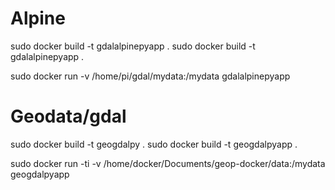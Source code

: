 # Alpine
sudo docker build -t gdalalpinepyapp .
sudo docker build -t gdalalpinepyapp .

sudo docker run -v /home/pi/gdal/mydata:/mydata gdalalpinepyapp

# Geodata/gdal
sudo docker build -t geogdalpy .
sudo docker build -t geogdalpyapp .

sudo docker run -ti -v /home/docker/Documents/geop-docker/data:/mydata geogdalpyapp


